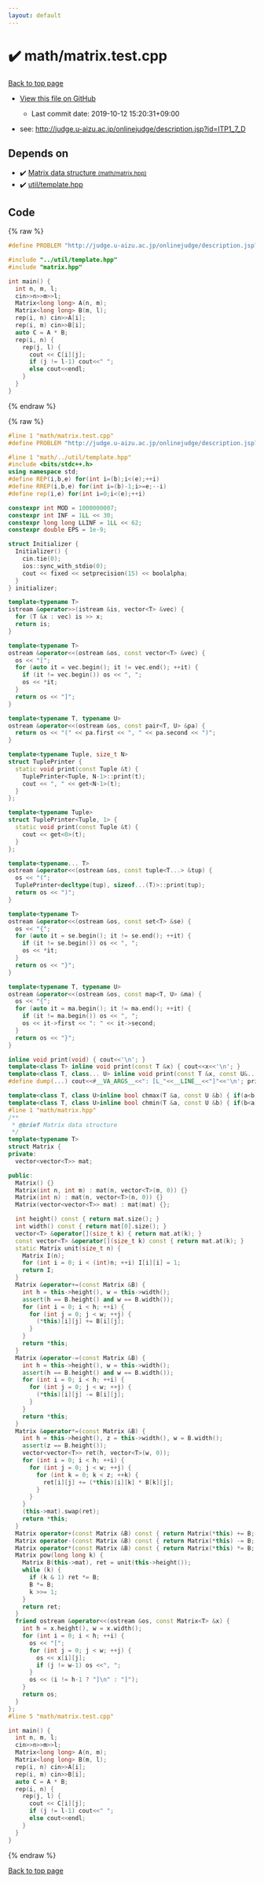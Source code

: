 ```yaml
---
layout: default
---
```


<!-- mathjax config similar to math.stackexchange -->
<script type="text/javascript" async
  src="https://cdnjs.cloudflare.com/ajax/libs/mathjax/2.7.5/MathJax.js?config=TeX-MML-AM_CHTML">
</script>
<script type="text/x-mathjax-config">
  MathJax.Hub.Config({
    TeX: { equationNumbers: { autoNumber: "AMS" }},
    tex2jax: {
      inlineMath: [ ['$','$'] ],
      processEscapes: true
    },
    "HTML-CSS": { matchFontHeight: false },
    displayAlign: "left",
    displayIndent: "2em"
  });
</script>

<script type="text/javascript" src="https://cdnjs.cloudflare.com/ajax/libs/jquery/3.4.1/jquery.min.js"></script>
<script src="https://cdn.jsdelivr.net/npm/jquery-balloon-js@1.1.2/jquery.balloon.min.js" integrity="sha256-ZEYs9VrgAeNuPvs15E39OsyOJaIkXEEt10fzxJ20+2I=" crossorigin="anonymous"></script>
<script type="text/javascript" src="../../assets/js/copy-button.js"></script>
<link rel="stylesheet" href="../../assets/css/copy-button.css" />


# :heavy_check_mark: math/matrix.test.cpp

<a href="../../index.html">Back to top page</a>

* <a href="{{ site.github.repository_url }}/blob/master/math/matrix.test.cpp">View this file on GitHub</a>
    - Last commit date: 2019-10-12 15:20:31+09:00


* see: <a href="http://judge.u-aizu.ac.jp/onlinejudge/description.jsp?id=ITP1_7_D">http://judge.u-aizu.ac.jp/onlinejudge/description.jsp?id=ITP1_7_D</a>


## Depends on

* :heavy_check_mark: <a href="../../library/math/matrix.hpp.html">Matrix data structure <small>(math/matrix.hpp)</small></a>
* :heavy_check_mark: <a href="../../library/util/template.hpp.html">util/template.hpp</a>


## Code

<a id="unbundled"></a>
{% raw %}
```cpp
#define PROBLEM "http://judge.u-aizu.ac.jp/onlinejudge/description.jsp?id=ITP1_7_D"

#include "../util/template.hpp"
#include "matrix.hpp"

int main() {
  int n, m, l;
  cin>>n>>m>>l;
  Matrix<long long> A(n, m);
  Matrix<long long> B(m, l);
  rep(i, n) cin>>A[i];
  rep(i, m) cin>>B[i];
  auto C = A * B;
  rep(i, n) {
    rep(j, l) {
      cout << C[i][j];
      if (j != l-1) cout<<" ";
      else cout<<endl;
    }
  }
}
```
{% endraw %}

<a id="bundled"></a>
{% raw %}
```cpp
#line 1 "math/matrix.test.cpp"
#define PROBLEM "http://judge.u-aizu.ac.jp/onlinejudge/description.jsp?id=ITP1_7_D"

#line 1 "math/../util/template.hpp"
#include <bits/stdc++.h>
using namespace std;
#define REP(i,b,e) for(int i=(b);i<(e);++i)
#define RREP(i,b,e) for(int i=(b)-1;i>=e;--i)
#define rep(i,e) for(int i=0;i<(e);++i)

constexpr int MOD = 1000000007;
constexpr int INF = 1LL << 30;
constexpr long long LLINF = 1LL << 62;
constexpr double EPS = 1e-9;

struct Initializer {
  Initializer() {
    cin.tie(0);
    ios::sync_with_stdio(0);
    cout << fixed << setprecision(15) << boolalpha;
  }
} initializer;

template<typename T>
istream &operator>>(istream &is, vector<T> &vec) {
  for (T &x : vec) is >> x;
  return is;
}

template<typename T>
ostream &operator<<(ostream &os, const vector<T> &vec) {
  os << "[";
  for (auto it = vec.begin(); it != vec.end(); ++it) {
    if (it != vec.begin()) os << ", ";
    os << *it;
  }
  return os << "]";
}

template<typename T, typename U>
ostream &operator<<(ostream &os, const pair<T, U> &pa) {
  return os << "(" << pa.first << ", " << pa.second << ")";
}

template<typename Tuple, size_t N>
struct TuplePrinter {
  static void print(const Tuple &t) {
    TuplePrinter<Tuple, N-1>::print(t);
    cout << ", " << get<N-1>(t);
  }
};

template<typename Tuple>
struct TuplePrinter<Tuple, 1> {
  static void print(const Tuple &t) {
    cout << get<0>(t);
  }
};

template<typename... T>
ostream &operator<<(ostream &os, const tuple<T...> &tup) {
  os << "(";
  TuplePrinter<decltype(tup), sizeof...(T)>::print(tup);
  return os << ")";
}

template<typename T>
ostream &operator<<(ostream &os, const set<T> &se) {
  os << "{";
  for (auto it = se.begin(); it != se.end(); ++it) {
    if (it != se.begin()) os << ", ";
    os << *it;
  }
  return os << "}";
}

template<typename T, typename U>
ostream &operator<<(ostream &os, const map<T, U> &ma) {
  os << "{";
  for (auto it = ma.begin(); it != ma.end(); ++it) {
    if (it != ma.begin()) os << ", ";
    os << it->first << ": " << it->second;
  }
  return os << "}";
}

inline void print(void) { cout<<'\n'; }
template<class T> inline void print(const T &x) { cout<<x<<'\n'; }
template<class T, class... U> inline void print(const T &x, const U&... y) { cout<<x<<" "; print(y...); }
#define dump(...) cout<<#__VA_ARGS__<<": [L_"<<__LINE__<<"]"<<'\n'; print(__VA_ARGS__);cout<<'\n';

template<class T, class U>inline bool chmax(T &a, const U &b) { if(a<b){ a=b; return 1; } return 0; }
template<class T, class U>inline bool chmin(T &a, const U &b) { if(b<a){ a=b; return 1; } return 0; }
#line 1 "math/matrix.hpp"
/**
 * @brief Matrix data structure
 */
template<typename T>
struct Matrix {
private:
  vector<vector<T>> mat;

public:
  Matrix() {}
  Matrix(int n, int m) : mat(n, vector<T>(m, 0)) {}
  Matrix(int n) : mat(n, vector<T>(n, 0)) {}
  Matrix(vector<vector<T>> mat) : mat(mat) {};

  int height() const { return mat.size(); }
  int width() const { return mat[0].size(); }
  vector<T> &operator[](size_t k) { return mat.at(k); }
  const vector<T> &operator[](size_t k) const { return mat.at(k); }
  static Matrix unit(size_t n) {
    Matrix I(n);
    for (int i = 0; i < (int)n; ++i) I[i][i] = 1;
    return I;
  }
  Matrix &operator+=(const Matrix &B) {
    int h = this->height(), w = this->width();
    assert(h == B.height() and w == B.width());
    for (int i = 0; i < h; ++i) {
      for (int j = 0; j < w; ++j) {
        (*this)[i][j] += B[i][j];
      }
    }
    return *this;
  }
  Matrix &operator-=(const Matrix &B) {
    int h = this->height(), w = this->width();
    assert(h == B.height() and w == B.width());
    for (int i = 0; i < h; ++i) {
      for (int j = 0; j < w; ++j) {
        (*this)[i][j] -= B[i][j];
      }
    }
    return *this;
  }
  Matrix &operator*=(const Matrix &B) {
    int h = this->height(), z = this->width(), w = B.width();
    assert(z == B.height());
    vector<vector<T>> ret(h, vector<T>(w, 0));
    for (int i = 0; i < h; ++i) {
      for (int j = 0; j < w; ++j) {
        for (int k = 0; k < z; ++k) {
          ret[i][j] += (*this)[i][k] * B[k][j];
        }
      }
    }
    (this->mat).swap(ret);
    return *this;
  }
  Matrix operator+(const Matrix &B) const { return Matrix(*this) += B; }
  Matrix operator-(const Matrix &B) const { return Matrix(*this) -= B; }
  Matrix operator*(const Matrix &B) const { return Matrix(*this) *= B; }
  Matrix pow(long long k) {
    Matrix B(this->mat), ret = unit(this->height());
    while (k) {
      if (k & 1) ret *= B;
      B *= B;
      k >>= 1;
    }
    return ret;
  }
  friend ostream &operator<<(ostream &os, const Matrix<T> &x) {
    int h = x.height(), w = x.width();
    for (int i = 0; i < h; ++i) {
      os << "[";
      for (int j = 0; j < w; ++j) {
        os << x[i][j];
        if (j != w-1) os <<", ";
      }
      os << (i != h-1 ? "]\n" : "]");
    }
    return os;
  }
};
#line 5 "math/matrix.test.cpp"

int main() {
  int n, m, l;
  cin>>n>>m>>l;
  Matrix<long long> A(n, m);
  Matrix<long long> B(m, l);
  rep(i, n) cin>>A[i];
  rep(i, m) cin>>B[i];
  auto C = A * B;
  rep(i, n) {
    rep(j, l) {
      cout << C[i][j];
      if (j != l-1) cout<<" ";
      else cout<<endl;
    }
  }
}

```
{% endraw %}

<a href="../../index.html">Back to top page</a>

